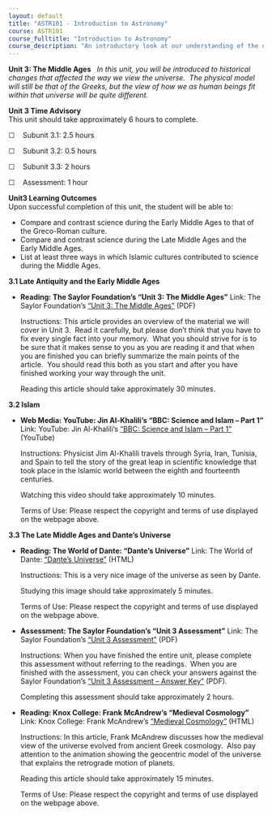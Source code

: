 ```yaml
---
layout: default
title: "ASTR101 - Introduction to Astronomy"
course: ASTR101
course_fulltitle: "Introduction to Astronomy"
course_description: "An introductory look at our understanding of the universe and how this understanding has changed from Ancient Greece through today."
---
```

**Unit 3: The Middle Ages** <span id="3"></span> 
*In this unit, you will be introduced to historical changes that
affected the way we view the universe.  The physical model will still be
that of the Greeks, but the view of how we as human beings fit within
that universe will be quite different.*

**Unit 3 Time Advisory**  
This unit should take approximately 6 hours to complete.  
  
 ☐    Subunit 3.1: 2.5 hours  
  
 ☐    Subunit 3.2: 0.5 hours  
  
 ☐    Subunit 3.3: 2 hours  
  
 ☐    Assessment: 1 hour

**Unit3 Learning Outcomes**  
Upon successful completion of this unit, the student will be able to:
-   Compare and contrast science during the Early Middle Ages to that of
    the Greco-Roman culture.
-   Compare and contrast science during the Late Middle Ages and the
    Early Middle Ages.
-   List at least three ways in which Islamic cultures contributed to
    science during the Middle Ages.

**3.1 Late Antiquity and the Early Middle Ages** <span id="3.1"></span> 
-   **Reading: The Saylor Foundation’s “Unit 3: The Middle Ages”**
    Link: The Saylor Foundation’s [“Unit 3: The Middle
    Ages”](http://www.saylor.org/site/wp-content/uploads/2012/10/ASTR101-Unit-3-Reading.pdf)
    (PDF)  
      
     Instructions: This article provides an overview of the material we
    will cover in Unit 3.  Read it carefully, but please don’t think
    that you have to fix every single fact into your memory.  What you
    should strive for is to be sure that it makes sense to you as you
    are reading it and that when you are finished you can briefly
    summarize the main points of the article.  You should read this both
    as you start and after you have finished working your way through
    the unit.  
      
     Reading this article should take approximately 30 minutes.

**3.2 Islam** <span id="3.2"></span> 
-   **Web Media: YouTube: Jin Al-Khalili’s “BBC: Science and Islam –
    Part 1”**
    Link: YouTube: Jin Al-Khalili’s [“BBC: Science and Islam – Part
    1”](http://www.youtube.com/watch?v=KoCzzSzOIoA) (YouTube)  
      
     Instructions: Physicist Jim Al-Khalili travels through Syria, Iran,
    Tunisia, and Spain to tell the story of the great leap in scientific
    knowledge that took place in the Islamic world between the eighth
    and fourteenth centuries.  
      
     Watching this video should take approximately 10 minutes.  
      
     Terms of Use: Please respect the copyright and terms of use
    displayed on the webpage above.

**3.3 The Late Middle Ages and Dante’s Universe** <span
id="3.3"></span> 
-   **Reading: The World of Dante: “Dante’s Universe”**
    Link: The World of Dante: [“Dante’s
    Universe”](http://www.worldofdante.org/astro_detail9.html) (HTML)  
      
     Instructions: This is a very nice image of the universe as seen by
    Dante.  
      
     Studying this image should take approximately 5 minutes.  
      
     Terms of Use: Please respect the copyright and terms of use
    displayed on the webpage above.

-   **Assessment: The Saylor Foundation’s “Unit 3 Assessment”**
    Link: The Saylor Foundation’s [“Unit 3
    Assessment”](http://www.saylor.org/site/wp-content/uploads/2012/10/ASTR101-Unit-3-Assessment.FINAL_.pdf) (PDF)  
      
     Instructions: When you have finished the entire unit, please
    complete this assessment without referring to the readings.  When
    you are finished with the assessment, you can check your answers
    against the Saylor Foundation’s [“Unit 3 Assessment – Answer
    Key”](http://www.saylor.org/site/wp-content/uploads/2012/10/ASTR101-Unit-3-Answer-Key-FINAL.pdf) (PDF).  
      
     Completing this assessment should take approximately 2 hours.

-   **Reading: Knox College: Frank McAndrew’s “Medieval Cosmology”**
    Link: Knox College: Frank McAndrew’s [“Medieval
    Cosmology”](http://faculty.knox.edu/fmcandre/cosmology.html)
    (HTML)  
      
     Instructions: In this article, Frank McAndrew discusses how the
    medieval view of the universe evolved from ancient Greek cosmology.
     Also pay attention to the animation showing the geocentric model of
    the universe that explains the retrograde motion of planets.  
      
     Reading this article should take approximately 15 minutes.  
      
     Terms of Use: Please respect the copyright and terms of use
    displayed on the webpage above.


